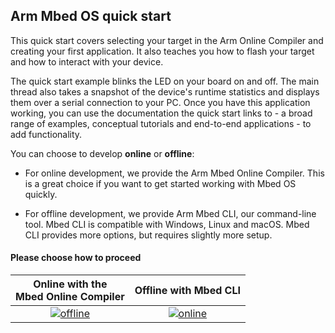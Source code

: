 <h2 id="quick-start">Arm Mbed OS quick start</h2>

This quick start covers selecting your target in the Arm Online Compiler and creating your first application. It also teaches you how to flash your target and how to interact with your device.

The quick start example blinks the LED on your board on and off. The main thread also takes a snapshot of the device's runtime statistics and displays them over a serial connection to your PC. Once you have this application working, you can use the documentation the quick start links to - a broad range of examples, conceptual tutorials and end-to-end applications - to add functionality.

You can choose to develop **online** or **offline**:

- For online development, we provide the Arm Mbed Online Compiler. This is a great choice if you want to get started working with Mbed OS quickly.

- For offline development, we provide Arm Mbed CLI, our command-line tool. Mbed CLI is compatible with Windows, Linux and macOS. Mbed CLI provides more options, but requires slightly more setup.

#### Please choose how to proceed

| Online with the <br>Mbed Online Compiler | Offline with Mbed CLI |
| :---: | :---: |
| [![offline](https://s3-us-west-2.amazonaws.com/mbed-os-docs-images/online_compile_next_button.png)](../quick-start/online.html)| [![online](https://s3-us-west-2.amazonaws.com/mbed-os-docs-images/offline_compile_next_button.png)](../quick-start/offline.html) |
